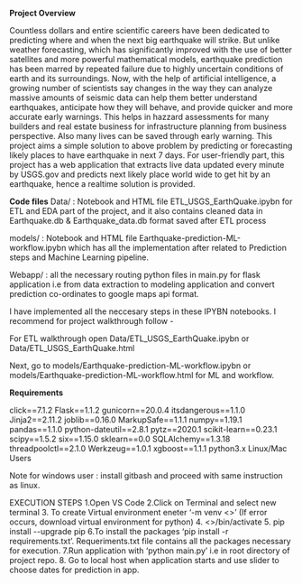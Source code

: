 **Project Overview**

Countless dollars and entire scientific careers have been dedicated to predicting where and when the next big earthquake will strike. But unlike weather forecasting, which has significantly improved with the use of better satellites and more powerful mathematical models, earthquake prediction has been marred by repeated failure due to highly uncertain conditions of earth and its surroundings. Now, with the help of artificial intelligence, a growing number of scientists say changes in the way they can analyze massive amounts of seismic data can help them better understand earthquakes, anticipate how they will behave, and provide quicker and more accurate early warnings. This helps in hazzard assessments for many builders and real estate business for infrastructure planning from business perspective. Also many lives can be saved through early warning. This project aims a simple solution to above problem by predicting or forecasting likely places to have earthquake in next 7 days. For user-friendly part, this project has a web application that extracts live data updated every minute by USGS.gov and predicts next likely place world wide to get hit by an earthquake, hence a realtime solution is provided.

**Code files**
Data/ : Notebook and HTML file ETL_USGS_EarthQuake.ipybn for ETL and EDA part of the project, and it also contains cleaned data in Earthquake.db & Earthquake_data.db format saved after ETL process

models/ : Notebook and HTML file Earthquake-prediction-ML-workflow.ipybn which has all the implementation after related to Prediction steps and Machine Learning pipeline.

Webapp/ : all the necessary routing python files in main.py for flask application i.e from data extraction to modeling application and convert prediction co-ordinates to google maps api format.

I have implemented all the neccesary steps in these IPYBN notebooks. I recommend for project walkthrough follow -

For ETL walkthrough open Data/ETL_USGS_EarthQuake.ipybn or Data/ETL_USGS_EarthQuake.html

Next, go to models/Earthquake-prediction-ML-workflow.ipybn or models/Earthquake-prediction-ML-workflow.html for ML and workflow.

**Requirements**

click==7.1.2
Flask==1.1.2
gunicorn==20.0.4
itsdangerous==1.1.0
Jinja2==2.11.2
joblib==0.16.0
MarkupSafe==1.1.1
numpy==1.19.1
pandas==1.1.0
python-dateutil==2.8.1
pytz==2020.1
scikit-learn==0.23.1
scipy==1.5.2
six==1.15.0
sklearn==0.0
SQLAlchemy==1.3.18
threadpoolctl==2.1.0
Werkzeug==1.0.1
xgboost==1.1.1
python3.x
Linux/Mac Users

Note for windows user : install gitbash and proceed with same instruction as linux.

EXECUTION STEPS
1.Open VS Code
2.Click on Terminal and select new terminal
3. To create Virtual environment eneter ‘-m venv <<any environment name>>’ (If error occurs, download virtual environment for python)
4. <<any environment name>>/bin/activate
5. pip install --upgrade pip 
6.To install the packages ‘pip install -r requirements.txt’. Requeriments.txt file contains all the packages necessary for execution. 
7.Run application with ‘python main.py’ i.e in root directory of project repo.
8. Go to local host when application starts and use slider to choose dates for prediction in app.



